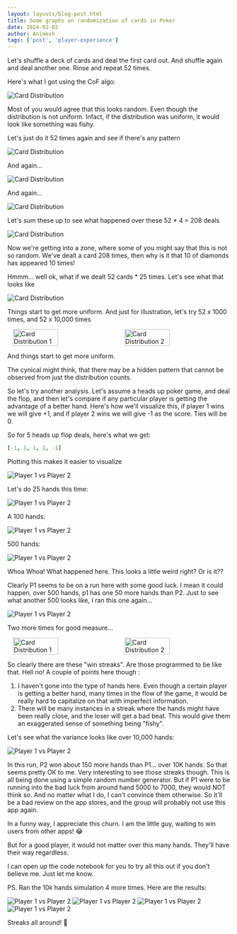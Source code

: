 ```yaml
---
layout: layouts/blog-post.html
title: Some graphs on randomization of cards in Poker
date: 2024-02-02
author: Animesh
tags: ['post', 'player-experience']
---
```

Let's shuffle a deck of cards and deal the first card out. And shuffle again and deal another one. Rinse and repeat 52 
times.

Here's what I got using the CoF algo:

![Card Distribution](/images/card-randomization/deal_1_card_n_52.png)

Most of you would agree that this looks random. Even though the distribution is not uniform. Infact, if the 
distribution was uniform, it would look like something was fishy.

Let's just do it 52 times again and see if there's any pattern

![Card Distribution](/images/card-randomization/deal_2_card_n_52.png)

And again...

![Card Distribution](/images/card-randomization/deal_3_card_n_52.png)

And again...

![Card Distribution](/images/card-randomization/deal_4_card_n_52.png)

Let's sum these up to see what happened over these 52 * 4 = 208 deals

![Card Distribution](/images/card-randomization/deal_card_n_52_sum_4.png)

Now we're getting into a zone, where some of you might say that this is not so random. We've dealt a card
208 times, then why is it that 10 of diamonds has appeared 10 times!

Hmmm... well ok, what if we dealt 52 cards * 25 times. Let's see what that looks like

![Card Distribution](/images/card-randomization/deal_1_card_n_52x25.png)

Things start to get more uniform. And just for illustration, let's try 52 x 1000 times, and 52 x 10,000 times

<div style="display: flex; justify-content: space-around;">
    <img src="/images/card-randomization/deal_1_card_n_52x1000.png" alt="Card Distribution 1" style="width: 45%;">
    <img src="/images/card-randomization/deal_1_card_n_52x10000.png" alt="Card Distribution 2" style="width: 45%;">
</div>

And things start to get more uniform.

The cynical might think, that there may be a hidden pattern that cannot be observed from just the 
distribution counts. 

So let's try another analysis. Let's assume a heads up poker game, and deal the flop, and then let's compare 
if any particular player is getting the advantage of a better hand. Here's how we'll visualize this, if player 1 wins
we will give +1, and if player 2 wins we will give -1 as the score. Ties will be 0.

So for 5 heads up flop deals, here's what we get:
```yaml
[-1, 1, 1, 1, -1]
```
Plotting this makes it easier to visualize

![Player 1 vs Player 2](/images/card-randomization/p1_v_p2_n_5.png)

Let's do 25 hands this time:

![Player 1 vs Player 2](/images/card-randomization/p1_v_p2_n_25.png)

A 100 hands:

![Player 1 vs Player 2](/images/card-randomization/p1_v_p2_n_100.png)

500 hands:

![Player 1 vs Player 2](/images/card-randomization/p1_v_p2_n_500.png)

Whoa Whoa! What happened here. This looks a little weird right? Or is it??

Clearly P1 seems to be on a run here with some good luck. I mean it could happen, over 500 hands, p1 has one 
50 more hands than P2. Just to see what another 500 looks like, I ran this one again...

![Player 1 vs Player 2](/images/card-randomization/p1_v_p2_n_500_2.png)

Two more times for good measure...

<div style="display: flex; justify-content: space-around;">
    <img src="/images/card-randomization/p1_v_p2_n_500_3.png" alt="Card Distribution 1" style="width: 45%;">
    <img src="/images/card-randomization/p1_v_p2_n_500_4.png" alt="Card Distribution 2" style="width: 45%;">
</div>

So clearly there are these "win streaks". Are those programmed to be like that. Hell no! A couple of points
here though :
1. I haven't gone into the type of hands here. Even though a certain player is getting a better hand, many 
   times in the flow of the game, it would be really hard to capitalize on that with imperfect information.
2. There will be many instances in a streak where the hands might have been really close, and the loser will
   get a bad beat. This would give them an exaggerated sense of something being "fishy".

Let's see what the variance looks like over 10,000 hands:

![Player 1 vs Player 2](/images/card-randomization/p1_v_p2_n_10000.png)

In this run, P2 won about 150 more hands than P1... over 10K hands. So that seems pretty OK to me. Very interesting
to see those streaks though. This is all being done using a simple random number generator. But if 
P1 were to be running into the bad luck from around hand 5000 to 7000, they would NOT think so. And no matter
what I do, I can't convince them otherwise. So it'll be a bad review on the app stores, and the group will 
probably not use this app again. 

In a funny way, I appreciate this churn. I am the little guy, waiting to win users from other apps! 😂

But for a good player, it would not matter over this many hands. They'll have their way regardless.

I can open up the code notebook for you to try all this out if you don't believe me. Just let me know.

PS. Ran the 10k hands simulation 4 more times. Here are the results:

![Player 1 vs Player 2](/images/card-randomization/p1_v_p2_n_10000_2.png)
![Player 1 vs Player 2](/images/card-randomization/p1_v_p2_n_10000_3.png)
![Player 1 vs Player 2](/images/card-randomization/p1_v_p2_n_10000_4.png)
![Player 1 vs Player 2](/images/card-randomization/p1_v_p2_n_10000_5.png)

Streaks all around! 🤷‍
